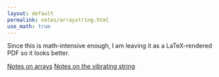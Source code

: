 ```yaml
---
layout: default
permalink: notes/arraystring.html
use_math: true
---
```


Since this is math-intensive enough, I am leaving it as a LaTeX-rendered PDF so it looks better. 

<a href="array-notes.pdf">Notes on arrays</a>
<a href="string-notes.pdf">Notes on the vibrating string</a>

